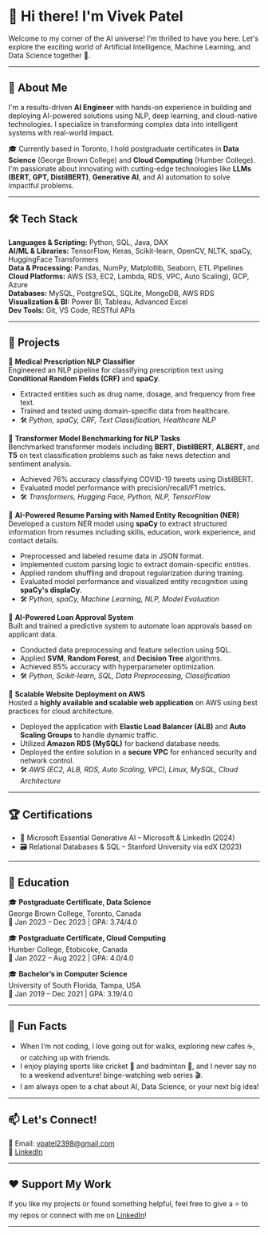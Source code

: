 # 👋 Hi there! I'm Vivek Patel

Welcome to my corner of the AI universe! I'm thrilled to have you here. Let's explore the exciting world of Artificial Intelligence, Machine Learning, and Data Science together 🚀.

---

## 🧠 About Me

I'm a results-driven **AI Engineer** with hands-on experience in building and deploying AI-powered solutions using NLP, deep learning, and cloud-native technologies. I specialize in transforming complex data into intelligent systems with real-world impact.

🎓 Currently based in Toronto, I hold postgraduate certificates in **Data Science** (George Brown College) and **Cloud Computing** (Humber College). I'm passionate about innovating with cutting-edge technologies like **LLMs (BERT, GPT, DistilBERT)**, **Generative AI**, and AI automation to solve impactful problems.

---

## 🛠️ Tech Stack

**Languages & Scripting:** Python, SQL, Java, DAX  
**AI/ML & Libraries:** TensorFlow, Keras, Scikit-learn, OpenCV, NLTK, spaCy, HuggingFace Transformers  
**Data & Processing:** Pandas, NumPy, Matplotlib, Seaborn, ETL Pipelines  
**Cloud Platforms:** AWS (S3, EC2, Lambda, RDS, VPC, Auto Scaling), GCP, Azure  
**Databases:** MySQL, PostgreSQL, SQLite, MongoDB, AWS RDS  
**Visualization & BI:** Power BI, Tableau, Advanced Excel  
**Dev Tools:** Git, VS Code, RESTful APIs 

---

## 🚀 Projects

🔹 **Medical Prescription NLP Classifier**  
Engineered an NLP pipeline for classifying prescription text using **Conditional Random Fields (CRF)** and **spaCy**.

- Extracted entities such as drug name, dosage, and frequency from free text.
- Trained and tested using domain-specific data from healthcare.
- 🛠️ *Python, spaCy, CRF, Text Classification, Healthcare NLP*

🔹 **Transformer Model Benchmarking for NLP Tasks**  
Benchmarked transformer models including **BERT**, **DistilBERT**, **ALBERT**, and **T5** on text classification problems such as fake news detection and sentiment analysis.

- Achieved 76% accuracy classifying COVID-19 tweets using DistilBERT.
- Evaluated model performance with precision/recall/F1 metrics.
- 🛠️ *Transformers, Hugging Face, Python, NLP, TensorFlow*

🔹 **AI-Powered Resume Parsing with Named Entity Recognition (NER)**  
Developed a custom NER model using **spaCy** to extract structured information from resumes including skills, education, work experience, and contact details.

- Preprocessed and labeled resume data in JSON format.
- Implemented custom parsing logic to extract domain-specific entities.
- Applied random shuffling and dropout regularization during training.
- Evaluated model performance and visualized entity recognition using **spaCy's displaCy**.
- 🛠️ *Python, spaCy, Machine Learning, NLP, Model Evaluation*

🔹 **AI-Powered Loan Approval System**  
Built and trained a predictive system to automate loan approvals based on applicant data.

- Conducted data preprocessing and feature selection using SQL.
- Applied **SVM**, **Random Forest**, and **Decision Tree** algorithms.
- Achieved 85% accuracy with hyperparameter optimization.
- 🛠️ *Python, Scikit-learn, SQL, Data Preprocessing, Classification*

🔹 **Scalable Website Deployment on AWS**  
Hosted a **highly available and scalable web application** on AWS using best practices for cloud architecture.

- Deployed the application with **Elastic Load Balancer (ALB)** and **Auto Scaling Groups** to handle dynamic traffic.
- Utilized **Amazon RDS (MySQL)** for backend database needs.
- Deployed the entire solution in a **secure VPC** for enhanced security and network control.
- 🛠️ *AWS (EC2, ALB, RDS, Auto Scaling, VPC), Linux, MySQL, Cloud Architecture*


---

## 🏆 Certifications

- 🧠 Microsoft Essential Generative AI – Microsoft & LinkedIn (2024)
- 🗃️ Relational Databases & SQL – Stanford University via edX (2023)

---

## 📍 Education

🎓 **Postgraduate Certificate, Data Science**  
George Brown College, Toronto, Canada  
📅 Jan 2023 – Dec 2023 | GPA: 3.74/4.0

🎓 **Postgraduate Certificate, Cloud Computing**  
Humber College, Etobicoke, Canada  
📅 Jan 2022 – Aug 2022 | GPA: 4.0/4.0

🎓 **Bachelor’s in Computer Science**  
University of South Florida, Tampa, USA  
📅 Jan 2019 – Dec 2021 | GPA: 3.19/4.0

---

## 💬 Fun Facts

- When I’m not coding, I love going out for walks, exploring new cafes ☕, or catching up with friends.
- I enjoy playing sports like cricket 🏏 and badminton 🏸, and I never say no to a weekend adventure! binge-watching web series 🎬.
- I am always open to a chat about AI, Data Science, or your next big idea!

---

## 📫 Let's Connect!

📧 Email: [vpatel2398@gmail.com](mailto:vpatel2398@gmail.com)  
🔗 [LinkedIn](https://www.linkedin.com/in/vivek-patel-7634a1130/)   

---

## ❤️ Support My Work

If you like my projects or found something helpful, feel free to give a ⭐ to my repos or connect with me on [LinkedIn](https://www.linkedin.com/in/vivek-patel-7634a1130/)!

---
